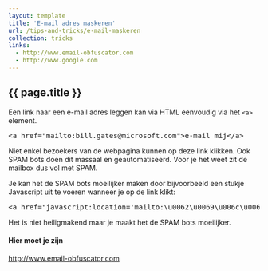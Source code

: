 ```yaml
---
layout: template
title: 'E-mail adres maskeren'
url: /tips-and-tricks/e-mail-maskeren
collection: tricks
links:
  - http://www.email-obfuscator.com
  - http://www.google.com
---
```

 
## {{ page.title }}

Een link naar een e-mail adres leggen kan via HTML eenvoudig via het <code>&lt;a&gt;</code> element.

<pre data-enlighter-language="html">
&lt;a href=&quot;mailto:bill.gates@microsoft.com&quot;&gt;e-mail mij&lt;/a&gt;
</pre>

Niet enkel bezoekers van de webpagina kunnen op deze link klikken. Ook SPAM bots doen dit massaal en geautomatiseerd. Voor je het weet zit de mailbox dus vol met SPAM.

Je kan het de SPAM bots moeilijker maken door bijvoorbeeld een stukje Javascript uit te voeren wanneer je op de link klikt: 

<pre data-enlighter-language="html">
&lt;a href=&quot;javascript:location='mailto:\u0062\u0069\u006c\u006c\u002e\u0067\u0061\u0074\u0065\u0073\u0040\u006d\u0069\u0063\u0072\u006f\u0073\u006f\u0066\u0074\u002e\u0063\u006f\u006d';void 0">mail mij&lt;/a&gt;
</pre>

Het is niet heiligmakend maar je maakt het de SPAM bots moeilijker.

<div class="links">
    <h4>Hier moet je zijn</h4>
    <p>
        <a target="_blank" href="http://www.email-obfuscator.com">http://www.email-obfuscator.com</a>
    </p>
</div>